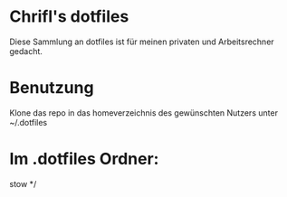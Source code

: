 # Chrifl's dotfiles

Diese Sammlung an dotfiles ist für meinen privaten und Arbeitsrechner gedacht.

# Benutzung
Klone das repo in das homeverzeichnis des gewünschten Nutzers unter ~/.dotfiles

  # Im .dotfiles Ordner:
  stow */
